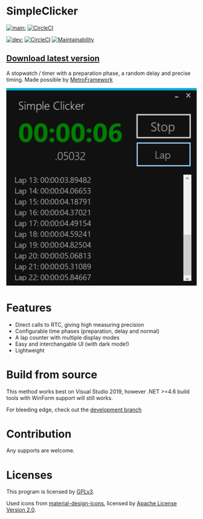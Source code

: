 # SimpleClicker
[![main:](https://img.shields.io/badge/main%3A-blue)](https://github.com/rashlight/SimpleClicker/tree/main)
[![CircleCI](https://circleci.com/gh/rashlight/SimpleClicker/tree/main.svg?style=shield)](https://circleci.com/gh/rashlight/SimpleClicker/tree/main)

[![dev:](https://img.shields.io/badge/dev%3A-darkorange)](https://github.com/rashlight/SimpleClicker/tree/dev)
[![CircleCI](https://circleci.com/gh/rashlight/SimpleClicker/tree/dev.svg?style=shield)](https://circleci.com/gh/rashlight/SimpleClicker/tree/dev)
[![Maintainability](https://api.codeclimate.com/v1/badges/e6f3ba4c06b38503de1c/maintainability)](https://codeclimate.com/github/rashlight/SimpleClicker/maintainability)

## [Download latest version](https://github.com/rashlight/SimpleClicker/releases)

A stopwatch / timer with a preparation phase, a random delay and precise timing. Made possible by [MetroFramework](https://thielj.github.io/MetroFramework/)

![MenuScreenshot](/readmeres/MenuScreenshot.PNG)

# Features

- Direct calls to RTC, giving high measuring precision
- Configurable time phases (preparation, delay and normal)
- A lap counter with multiple display modes
- Easy and interchangable UI (with dark mode!)
- Lightweight

# Build from source
This method works best on Visual Studio 2019, however .NET >=4.6 build tools with WinForm support will still works.

For bleeding edge, check out the [development branch](https://github.com/rashlight/SimpleClicker/tree/dev)

# Contribution
Any supports are welcome.

# Licenses
This program is licensed by [GPLv3](https://www.gnu.org/licenses/gpl-3.0.en.html).

Used icons from [material-design-icons](https://github.com/google/material-design-icons), licensed by [Apache License Version 2.0](https://www.apache.org/licenses/LICENSE-2.0.txt).
